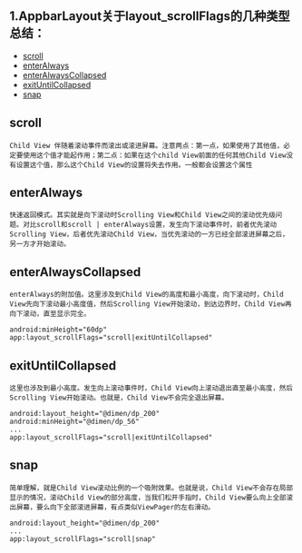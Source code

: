 1.AppbarLayout关于layout_scrollFlags的几种类型总结：
---
* [scroll](#scroll)
* [enterAlways](#enterAlways)
* [enterAlwaysCollapsed](#enterAlwaysCollapsed)
* [exitUntilCollapsed](#exitUntilCollapsed)
* [snap](#snap)


scroll</br>
---
    Child View 伴随着滚动事件而滚出或滚进屏幕。注意两点：第一点，如果使用了其他值，必定要使用这个值才能起作用；第二点：如果在这个child View前面的任何其他Child View没有设置这个值，那么这个Child View的设置将失去作用。一般都会设置这个属性
enterAlways
---
    快速返回模式。其实就是向下滚动时Scrolling View和Child View之间的滚动优先级问题。对比scroll和scroll | enterAlways设置，发生向下滚动事件时，前者优先滚动Scrolling View，后者优先滚动Child View，当优先滚动的一方已经全部滚进屏幕之后，另一方才开始滚动。
enterAlwaysCollapsed
---
    enterAlways的附加值。这里涉及到Child View的高度和最小高度，向下滚动时，Child View先向下滚动最小高度值，然后Scrolling View开始滚动，到达边界时，Child View再向下滚动，直至显示完全。
 ```
 android:minHeight="60dp"
 app:layout_scrollFlags="scroll|exitUntilCollapsed"
 ```
exitUntilCollapsed
---
    这里也涉及到最小高度。发生向上滚动事件时，Child View向上滚动退出直至最小高度，然后Scrolling View开始滚动。也就是，Child View不会完全退出屏幕。
```
android:layout_height="@dimen/dp_200"
android:minHeight="@dimen/dp_56"
...
app:layout_scrollFlags="scroll|exitUntilCollapsed"
```
snap
---
    简单理解，就是Child View滚动比例的一个吸附效果。也就是说，Child View不会存在局部显示的情况，滚动Child View的部分高度，当我们松开手指时，Child View要么向上全部滚出屏幕，要么向下全部滚进屏幕，有点类似ViewPager的左右滑动。
```
android:layout_height="@dimen/dp_200"
...
app:layout_scrollFlags="scroll|snap"
```




